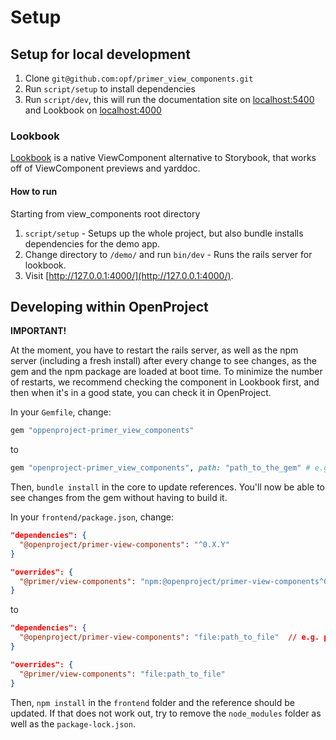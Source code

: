# Setup

## Setup for local development

1. Clone `git@github.com:opf/primer_view_components.git`
1. Run `script/setup` to install dependencies
1. Run `script/dev`, this will run the documentation site on [localhost:5400](localhost:5400) and Lookbook on [localhost:4000](localhost:5000)

### Lookbook

[Lookbook](https://github.com/ViewComponent/lookbook) is a native ViewComponent alternative to Storybook, that works off of ViewComponent previews and yarddoc.

#### How to run

Starting from view_components root directory

1. `script/setup` - Setups up the whole project, but also bundle installs dependencies for the demo app.
2. Change directory to `/demo/` and run `bin/dev` - Runs the rails server for lookbook.
3. Visit [http://127.0.0.1:4000/](http://127.0.0.1:4000/).

## Developing within OpenProject

**IMPORTANT!**

At the moment, you have to restart the rails server, as well as the npm server (including a fresh install) after every change to see changes, as the gem and the npm package are loaded at boot time.
To minimize the number of restarts, we recommend checking the component in Lookbook first, and then when it's in a good state, you can check it in OpenProject.

In your `Gemfile`, change:

```ruby
gem "oppenproject-primer_view_components"
```

to

```ruby
gem "openproject-primer_view_components", path: "path_to_the_gem" # e.g. path: "~/openproject/primer_view_components"
```

Then, `bundle install` in the core to update references. You'll now be able to see changes from the gem without having to build it.

In your `frontend/package.json`, change:

```json
"dependencies": {
  "@openproject/primer-view-components": "^0.X.Y"
}

"overrides": {
  "@primer/view-components": "npm:@openproject/primer-view-components^0.X.Y"
}
```

to

```json
"dependencies": {
  "@openproject/primer-view-components": "file:path_to_file"  // e.g. path: "file:~/path/to/local/primer_view_component"
}

"overrides": {
  "@primer/view-components": "file:path_to_file"
}

```

Then, `npm install` in the `frontend` folder and the reference should be updated. If that does not work out, try to remove the `node_modules` folder as well as the `package-lock.json`.
